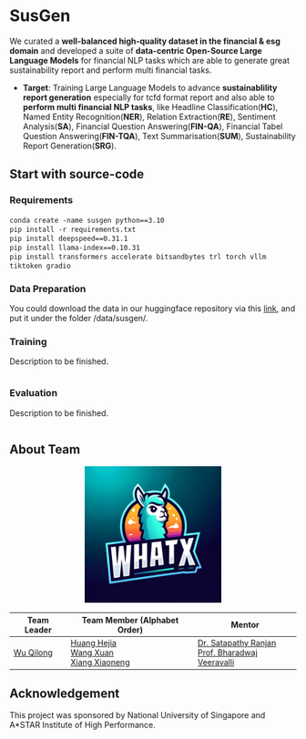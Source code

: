 # SusGen

We curated a **well-balanced high-quality dataset in the financial & esg domain** and developed a suite of **data-centric Open-Source Large Language Models** for financial NLP tasks which are able to generate great sustainability report and perform multi financial tasks.

- **Target**: Training Large Language Models to advance **sustainablility report generation** especially for tcfd format report and also able to **perform multi financial NLP tasks**, like Headline Classification(**HC**), Named Entity Recognition(**NER**), Relation Extraction(**RE**), Sentiment Analysis(**SA**), Financial Question Answering(**FIN-QA**), Financial Tabel Question Answering(**FIN-TQA**), Text Summarisation(**SUM**), Sustainability Report Generation(**SRG**).

## Start with source-code

### Requirements

```
conda create -name susgen python==3.10
pip install -r requirements.txt
pip install deepspeed==0.31.1
pip install llama-index==0.10.31
pip install transformers accelerate bitsandbytes trl torch vllm tiktoken gradio
```

### Data Preparation

You could download the data in our huggingface repository via this [link](https://huggingface.co/datasets/WHATX/susgen-30k), and put it under the folder /data/susgen/.

### Training
Description to be finished.
```

```

### Evaluation
Description to be finished.
```

```

## About Team

<p align="center">
  <img src="assets/team_logo.png" width="240" height="240" alt="Team Logo">
</p>

| Team Leader                             | Team Member (Alphabet Order)                                 | Mentor                                                       |
| --------------------------------------- | ------------------------------------------------------------ | ------------------------------------------------------------ |
| [Wu Qilong](mailto:qilong_wu@u.nus.edu) | [Huang Hejia](mailto:e1124197@u.nus.edu)<br />[Wang Xuan](mailto:e1124070@u.nus.edu)<br />[Xiang Xiaoneng](mailto:e1124255@u.nus.edu) | [Dr. Satapathy Ranjan](mailto:satapathy_ranjan@ihpc.a-star.edu.sg)<br />[Prof. Bharadwaj Veeravalli](mailto:elebv@nus.edu.sg) |

## Acknowledgement

This project was sponsored by National University of Singapore and A*STAR Institute of High Performance.